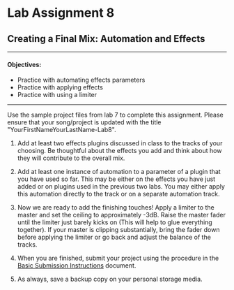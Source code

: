 # Lab Assignment 8
## Creating a Final Mix: Automation and Effects

---
#### Objectives:
  * Practice with automating effects parameters
  * Practice with applying effects
  * Practice with using a limiter
---
Use the sample project files from lab 7 to complete this assignment. Please ensure that your song/project is updated with the title "YourFirstNameYourLastName-Lab8".

1. Add at least two effects plugins discussed in class to the tracks of your choosing. Be thoughtful about the effects you add and think about how they will contribute to the overall mix.

2. Add at least one instance of automation to a parameter of a plugin that you have used so far. This may be either on the effects you have just added or on plugins used in the previous two labs. You may either apply this automation directly to the track or on a separate automation track.

3. Now we are ready to add the finishing touches! Apply a limiter to the master and set the ceiling to approximately -3dB. Raise the master fader until the limiter just barely kicks on (This will help to glue everything together). If your master is clipping substantially, bring the fader down before applying the limiter or go back and adjust the balance of the tracks.

4. When you are finished, submit your project using the procedure in the [Basic Submission Instructions](../DAW-instructions/basic-submission-instructions.md#submitting-a-song) document.

5. As always, save a backup copy on your personal storage media.
